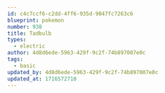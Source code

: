 ```yaml
---
id: c4c7ccf6-c2dd-4ff6-935d-9047fc7263c6
blueprint: pokemon
number: 938
title: Tadbulb
types:
  - electric
author: 4d8d6ede-5963-429f-9c2f-74b897007e0c
tags:
  - basic
updated_by: 4d8d6ede-5963-429f-9c2f-74b897007e0c
updated_at: 1716572710
---
```

